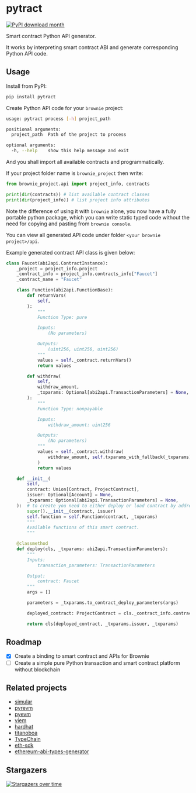 # pytract

[![PyPI download month](https://img.shields.io/pypi/dm/pytract.svg)](https://pypi.python.org/pypi/pytract/)

Smart contract Python API generator.

It works by interpreting smart contract ABI and generate corresponding Python API code.

## Usage

Install from PyPI:

```bash
pip install pytract
```

Create Python API code for your `brownie` project:

```bash
usage: pytract process [-h] project_path

positional arguments:
  project_path  Path of the project to process

optional arguments:
  -h, --help    show this help message and exit
```

And you shall import all available contracts and programmatically.

If your project folder name is `brownie_project` then write:

```python
from brownie_project.api import project_info, contracts

print(dir(contracts)) # list available contract classes
print(dir(project_info)) # list project info attributes
```

Note the difference of using it with `brownie` alone, you now have a fully portable python package, which you can write static typed code without the need for copying and pasting from `brownie console`.

You can view all generated API code under folder `<your brownie project>/api`.

Example generated contract API class is given below:

```python
class Faucet(abi2api.ContractInstance):
    _project = project_info.project
    _contract_info = project_info.contracts_info["Faucet"]
    _contract_name = "Faucet"

    class Function(abi2api.FunctionBase):
        def returnVars(
            self,
        ):
            """
            Function Type: pure

            Inputs:
                (No parameters)

            Outputs:
                (uint256, uint256, uint256)
            """
            values = self._contract.returnVars()
            return values

        def withdraw(
            self,
            withdraw_amount,
            _txparams: Optional[abi2api.TransactionParameters] = None,
        ):
            """
            Function Type: nonpayable

            Inputs:
                withdraw_amount: uint256

            Outputs:
                (No parameters)
            """
            values = self._contract.withdraw(
                withdraw_amount, self.txparams_with_fallback(_txparams).dict()
            )
            return values

    def __init__(
        self,
        contract: Union[Contract, ProjectContract],
        issuer: Optional[Account] = None,
        _txparams: Optional[abi2api.TransactionParameters] = None,
    ):  # to create you need to either deploy or load contract by address
        super().__init__(contract, issuer)
        self.function = self.Function(contract, _txparams)
        """
        Available functions of this smart contract.
        """

    @classmethod
    def deploy(cls, _txparams: abi2api.TransactionParameters):
        """
        Inputs:
            transaction_parameters: TransactionParameters

        Output:
            contract: Faucet
        """
        args = []

        parameters = _txparams.to_contract_deploy_parameters(args)

        deployed_contract: ProjectContract = cls._contract_info.contract_container.deploy(*parameters.to_args())  # type: ignore

        return cls(deployed_contract, _txparams.issuer, _txparams)

```

## Roadmap

- [x] Create a binding to smart contract and APIs for Brownie
- [ ] Create a simple pure Python transaction and smart contract platform without blockchain

## Related projects

- [simular](https://pypi.org/project/simular-evm/)
- [pyrevm](https://pypi.org/project/pyrevm/)
- [pyevm](https://github.com/ethereum/py-evm)
- [viem](https://viem.sh)
- [hardhat](https://hardhat.org/)
- [titanoboa](https://titanoboa.readthedocs.io/en/latest/index.html)
- [TypeChain](https://github.com/dethcrypto/TypeChain)
- [eth-sdk](https://github.com/dethcrypto/eth-sdk)
- [ethereum-abi-types-generator](https://github.com/joshstevens19/ethereum-abi-types-generator)

## Stargazers

[![Stargazers over time](https://starchart.cc/James4Ever0/pytract.svg)](https://starchart.cc/James4Ever0/pytract)